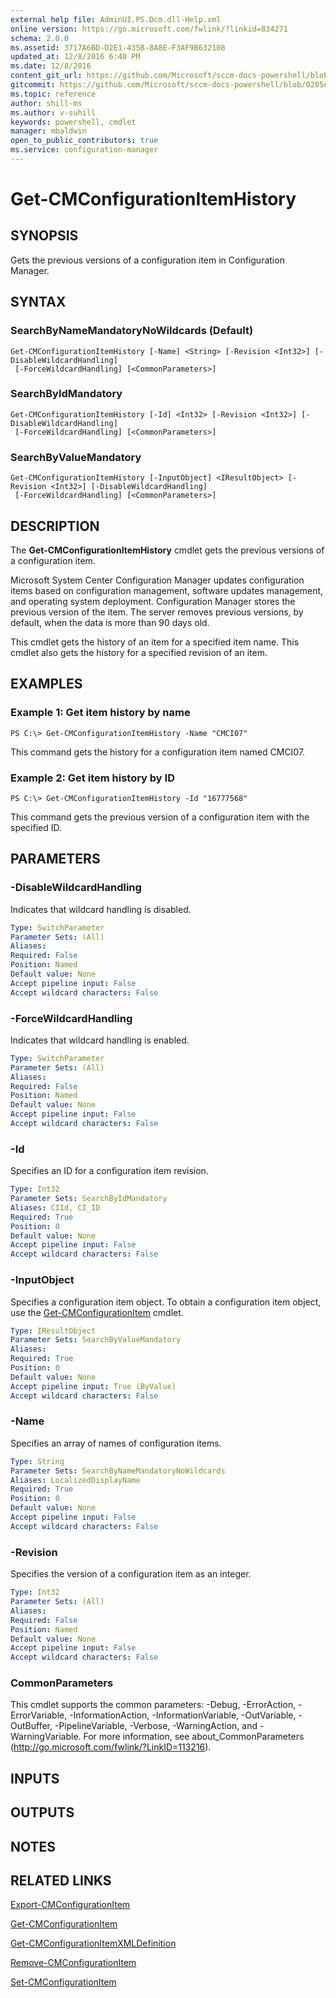 ```yaml
---
external help file: AdminUI.PS.Dcm.dll-Help.xml
online version: https://go.microsoft.com/fwlink/?linkid=834271
schema: 2.0.0
ms.assetid: 3717A6BD-D2E1-435B-8A8E-F3AF9B632108
updated_at: 12/8/2016 6:40 PM
ms.date: 12/8/2016
content_git_url: https://github.com/Microsoft/sccm-docs-powershell/blob/master/sccm-cmdlets/ConfigurationManager/vlatest/Get-CMConfigurationItemHistory.md
gitcommit: https://github.com/Microsoft/sccm-docs-powershell/blob/0205e569abecf1b4e1b2b342947b87a3691b29a5/sccm-cmdlets/ConfigurationManager/vlatest/Get-CMConfigurationItemHistory.md
ms.topic: reference
author: shill-ms
ms.author: v-suhill
keywords: powershell, cmdlet
manager: mbaldwin
open_to_public_contributors: true
ms.service: configuration-manager
---
```


# Get-CMConfigurationItemHistory

## SYNOPSIS
Gets the previous versions of a configuration item in Configuration Manager.

## SYNTAX

### SearchByNameMandatoryNoWildcards (Default)
```
Get-CMConfigurationItemHistory [-Name] <String> [-Revision <Int32>] [-DisableWildcardHandling]
 [-ForceWildcardHandling] [<CommonParameters>]
```

### SearchByIdMandatory
```
Get-CMConfigurationItemHistory [-Id] <Int32> [-Revision <Int32>] [-DisableWildcardHandling]
 [-ForceWildcardHandling] [<CommonParameters>]
```

### SearchByValueMandatory
```
Get-CMConfigurationItemHistory [-InputObject] <IResultObject> [-Revision <Int32>] [-DisableWildcardHandling]
 [-ForceWildcardHandling] [<CommonParameters>]
```

## DESCRIPTION
The **Get-CMConfigurationItemHistory** cmdlet gets the previous versions of a configuration item.

Microsoft System Center Configuration Manager updates configuration items based on configuration management, software updates management, and operating system deployment.
Configuration Manager stores the previous version of the item.
The server removes previous versions, by default, when the data is more than 90 days old.

This cmdlet gets the history of an item for a specified item name.
This cmdlet also gets the history for a specified revision of an item.

## EXAMPLES

### Example 1: Get item history by name
```
PS C:\> Get-CMConfigurationItemHistory -Name "CMCI07"
```

This command gets the history for a configuration item named CMCI07.

### Example 2: Get item history by ID
```
PS C:\> Get-CMConfigurationItemHistory -Id "16777568"
```

This command gets the previous version of a configuration item with the specified ID.

## PARAMETERS

### -DisableWildcardHandling
Indicates that wildcard handling is disabled.

```yaml
Type: SwitchParameter
Parameter Sets: (All)
Aliases: 
Required: False
Position: Named
Default value: None
Accept pipeline input: False
Accept wildcard characters: False
```

### -ForceWildcardHandling
Indicates that wildcard handling is enabled.

```yaml
Type: SwitchParameter
Parameter Sets: (All)
Aliases: 
Required: False
Position: Named
Default value: None
Accept pipeline input: False
Accept wildcard characters: False
```

### -Id
Specifies an ID for a configuration item revision.

```yaml
Type: Int32
Parameter Sets: SearchByIdMandatory
Aliases: CIId, CI_ID
Required: True
Position: 0
Default value: None
Accept pipeline input: False
Accept wildcard characters: False
```

### -InputObject
Specifies a configuration item object.
To obtain a configuration item object, use the [Get-CMConfigurationItem](./Get-CMConfigurationItem.md) cmdlet.

```yaml
Type: IResultObject
Parameter Sets: SearchByValueMandatory
Aliases: 
Required: True
Position: 0
Default value: None
Accept pipeline input: True (ByValue)
Accept wildcard characters: False
```

### -Name
Specifies an array of names of configuration items.

```yaml
Type: String
Parameter Sets: SearchByNameMandatoryNoWildcards
Aliases: LocalizedDisplayName
Required: True
Position: 0
Default value: None
Accept pipeline input: False
Accept wildcard characters: False
```

### -Revision
Specifies the version of a configuration item as an integer.

```yaml
Type: Int32
Parameter Sets: (All)
Aliases: 
Required: False
Position: Named
Default value: None
Accept pipeline input: False
Accept wildcard characters: False
```

### CommonParameters
This cmdlet supports the common parameters: -Debug, -ErrorAction, -ErrorVariable, -InformationAction, -InformationVariable, -OutVariable, -OutBuffer, -PipelineVariable, -Verbose, -WarningAction, and -WarningVariable. For more information, see about_CommonParameters (http://go.microsoft.com/fwlink/?LinkID=113216).

## INPUTS

## OUTPUTS

## NOTES

## RELATED LINKS

[Export-CMConfigurationItem](xref:ConfigurationManager/vlatest/Export-CMConfigurationItem.md)

[Get-CMConfigurationItem](xref:ConfigurationManager/vlatest/Get-CMConfigurationItem.md)

[Get-CMConfigurationItemXMLDefinition](xref:ConfigurationManager/vlatest/Get-CMConfigurationItemXMLDefinition.md)

[Remove-CMConfigurationItem](xref:ConfigurationManager/vlatest/Remove-CMConfigurationItem.md)

[Set-CMConfigurationItem](xref:ConfigurationManager/vlatest/Set-CMConfigurationItem.md)


